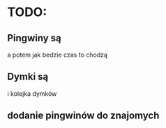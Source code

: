 # TODO:
## Pingwiny są
a potem jak bedzie czas to chodzą 
## Dymki są
i kolejka dymków
## dodanie pingwinów do znajomych